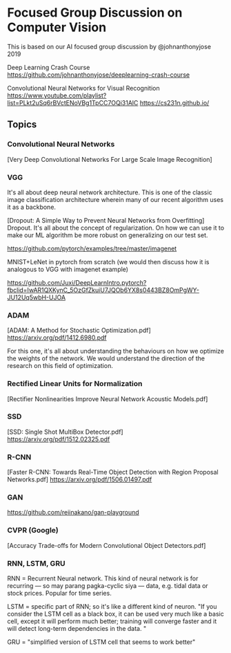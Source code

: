 # Focused Group Discussion on Computer Vision

This is based on our AI focused group discussion by @johnanthonyjose
2019

Deep Learning Crash Course
https://github.com/johnanthonyjose/deeplearning-crash-course

Convolutional Neural Networks for Visual Recognition
https://www.youtube.com/playlist?list=PLkt2uSq6rBVctENoVBg1TpCC7OQi31AlC
https://cs231n.github.io/

## Topics

### Convolutional Neural Networks

[Very Deep Convolutional Networks For Large Scale Image Recognition]

### VGG

It's all about deep neural network architecture. This is one of the classic image classification architecture wherein many of our recent algorithm uses it as a backbone. 

[Dropout: A Simple Way to Prevent Neural Networks from Overfitting]
Dropout. It's all about the concept of regularization. On how we can use it to make our ML algorithm be more robust on generalizing on our test set.

https://github.com/pytorch/examples/tree/master/imagenet

MNIST+LeNet in pytorch from scratch (we would then discuss how it is analogous to VGG with imagenet example)

https://github.com/Juxi/DeepLearnIntro.pytorch?fbclid=IwAR1QXKynC_5OzGfZkuiU7JQOb6YX8s0443BZ8OmPgWY-JU12Uq5wbH-UJOA

### ADAM

[ADAM: A Method for Stochastic Optimization.pdf]
https://arxiv.org/pdf/1412.6980.pdf

For this one, it's all about understanding the behaviours on how we optimize the weights of the network. We would understand the direction of the research on this field of optimization. 

### Rectified Linear Units for Normalization

[Rectifier Nonlinearities Improve Neural Network Acoustic Models.pdf]

### SSD 

[SSD: Single Shot MultiBox Detector.pdf]
https://arxiv.org/pdf/1512.02325.pdf

### R-CNN

[Faster R-CNN: Towards Real-Time Object Detection with Region Proposal Networks.pdf]
https://arxiv.org/pdf/1506.01497.pdf

### GAN

https://github.com/reiinakano/gan-playground

### CVPR (Google)

[Accuracy Trade-offs for Modern Convolutional Object Detectors.pdf]

### RNN, LSTM, GRU

RNN = Recurrent Neural network. This kind of neural network is for recurring — so may parang pagka-cyclic siya — data, e.g. tidal data or stock prices. Popular for time series.

LSTM = specific part of RNN; so it's like a different kind of neuron. "If you consider the LSTM cell as a black box, it can be used very much like a basic cell, except it will perform much better; training will converge faster and it will detect long-term dependencies in the data. "

GRU = "simplified version of LSTM cell that seems to work better"
